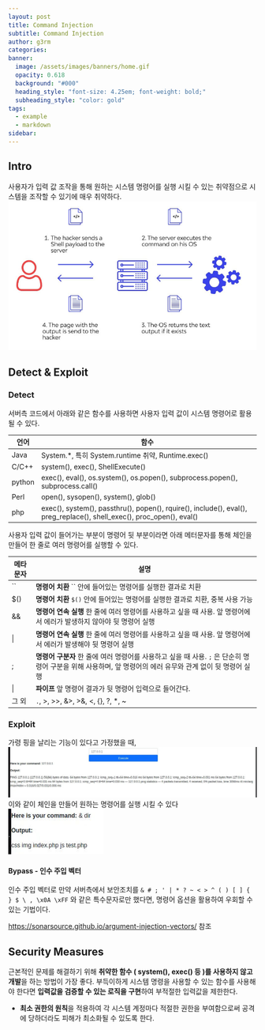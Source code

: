 ```yaml
---
layout: post
title: Command Injection
subtitle: Command Injection
author: g3rm
categories: 
banner:
  image: /assets/images/banners/home.gif
  opacity: 0.618
  background: "#000"
  heading_style: "font-size: 4.25em; font-weight: bold;"
  subheading_style: "color: gold"
tags:
  - example
  - markdown
sidebar:
---
```

## Intro
사용자가 입력 값 조작을 통해 원하는 시스템 명령어를 실행 시킬 수 있는 취약점으로 시스템을 조작할 수 있기에 매우 취약하다.  
![](/assets/images/posts/2025-05-22-Command-Injection/2b2d300f2a50b7bd5633915da4657fee_MD5.jpeg)

## Detect & Exploit 
### Detect
서버측 코드에서 아래와 같은 함수를 사용하면 사용자 입력 값이 시스템 명령어로 활용될 수 있다.

|언어|함수|
|---|---|
|Java|System.*, 특히 System.runtime 취약, Runtime.exec()|
|C/C++|system(), exec(), ShellExecute()|
|python|exec(), eval(), os.system(), os.popen(), subprocess.popen(), subprocess.call()|
|Perl|open(), sysopen(), system(), glob()|
|php|exec(), system(), passthru(), popen(), rquire(), include(), eval(), preg_replace(), shell_exec(), proc_open(), eval()|

사용자 입력 값이 들어가는 부분이 명령어 뒷 부분이라면 아래 메터문자를 통해 체인을 만들어 한 줄로 여러 명령어를 실행할 수 있다.

| 메타문자 | 설명                                                                                             |
| ---- | ---------------------------------------------------------------------------------------------- |
| ``   | **명령어 치환** `` 안에 들어있는 명령어를 실행한 결과로 치환                                                          |
| $()  | **명령어 치환** `$()` 안에 들어있는 명령어를 실행한 결과로 치환, 중복 사용 가능                                             |
| &&   | **명령어 연속 실행** 한 줄에 여러 명령어를 사용하고 싶을 때 사용. 앞 명령어에서 에러가 발생하지 않아야 뒷 명령어 실행                         |
| \|   | **명령어 연속 실행** 한 줄에 여러 명령어를 사용하고 싶을 때 사용. 앞 명령어에서 에러가 발생해야 뒷 명령어 실행                             |
| ;    | **명령어 구분자** 한 줄에 여러 명령어를 사용하고 싶을 때 사용. `;` 은 단순히 명령어 구분을 위해 사용하며, 앞 명령어의 에러 유무와 관계 없이 뒷 명령어 실행 |
| \|   | **파이프** 앞 명령어 결과가 뒷 명령어 입력으로 들어간다.                                                             |
| 그 외  | `.`, >, >>, &>, >&, <, {}, ?, *, ~                                                             |

### Exploit
가령 핑을 날리는 기능이 있다고 가정했을 때,
![](/assets/images/posts/2025-05-22-Command-Injection/85d779cbbb589601880bfdef387f801f_MD5.jpeg)
이와 같이 체인을 만들어 원하는 명령어를 실행 시킬 수 있다
![](/assets/images/posts/2025-05-22-Command-Injection/922173220ecd89722c124d416be921a3_MD5.jpeg)
#### Bypass - 인수 주입 벡터
인수 주입 벡터로 만약 서버측에서 보안조치를 `& # ; ' | * ? ~ < > ^ ( ) [ ] { } $ \ , \x0A \xFF` 와 같은 특수문자로만 했다면, 명령어 옵션을 활용하여 우회할 수 있는 기법이다.

https://sonarsource.github.io/argument-injection-vectors/ 참조

## Security Measures
근본적인 문제를 해결하기 위해 **취약한 함수 ( system(), exec() 등 )를 사용하지 않고 개발**을 하는 방법이 가장 좋다.
부득이하게 시스템 명령을 사용할 수 있는 함수를 사용해야 한다면 **입력값을 검증할 수 있는 로직을 구현**하여 부적절한 입력값을 제한한다.
- **최소 권한의 원칙**을 적용하여 각 시스템 계정마다 적절한 권한을 부여함으로써 공격에 당하더라도 피해가 최소화될 수 있도록 한다.